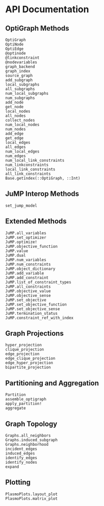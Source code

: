 # API Documentation

## OptiGraph Methods
```@docs
OptiGraph
OptiNode
OptiEdge
@optinode
@linkconstraint
@nodevariables
graph_backend
graph_index
source_graph
add_subgraph
local_subgraphs
all_subgraphs
num_local_subgraphs
num_subgraphs
add_node
get_node
local_nodes
all_nodes
collect_nodes
num_local_nodes
num_nodes
add_edge
get_edge
local_edges
all_edges
num_local_edges
num_edges
num_local_link_constraints
num_linkconstraints
local_link_constraints
all_link_constraints
Base.getindex(::OptiGraph, ::Int)
```

## JuMP Interop Methods
```@docs
set_jump_model
```

## Extended Methods
```@docs
JuMP.all_variables
JuMP.set_optimizer
JuMP.optimize!
JuMP.objective_function
JuMP.value
JuMP.dual
JuMP.num_variables
JuMP.num_constraints
JuMP.object_dictionary
JuMP.add_variable
JuMP.add_constraint
JuMP.list_of_constraint_types
JuMP.all_constraints
JuMP.objective_value
JuMP.objective_sense
JuMP.set_objective
JuMP.set_objective_function
JuMP.set_objective_sense
JuMP.termination_status
JuMP.constraint_ref_with_index
```

## Graph Projections
```@docs
hyper_projection
clique_projection
edge_projection
edge_clique_projection
edge_hyper_projection
bipartite_projection
```

## Partitioning and Aggregation
```@docs
Partition
assemble_optigraph
apply_partition!
aggregate
```

## Graph Topology
```@docs
Graphs.all_neighbors
Graphs.induced_subgraph
Graphs.neighborhood
incident_edges
induced_edges
identify_edges
identify_nodes
expand
```

## Plotting
```@docs
PlasmoPlots.layout_plot
PlasmoPlots.matrix_plot
```

